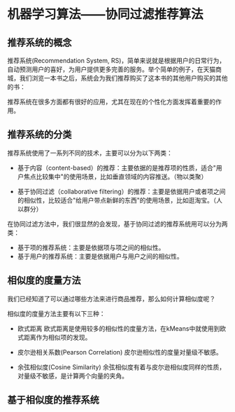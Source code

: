 # 机器学习算法——协同过滤推荐算法

## 推荐系统的概念
推荐系统(Recommendation System, RS)，简单来说就是根据用户的日常行为，自动预测用户的喜好，为用户提供更多完善的服务。举个简单的例子，在天猫商城，我们浏览一本书之后，系统会为我们推荐购买了这本书的其他用户购买的其他的书：

推荐系统在很多方面都有很好的应用，尤其在现在的个性化方面发挥着重要的作用。

## 推荐系统的分类

推荐系统使用了一系列不同的技术，主要可以分为以下两类：

* 基于内容（content-based）的推荐：主要依据的是推荐项的性质，适合"用户焦点比较集中"的使用场景，比如垂直领域的内容推送。（物以类聚）

* 基于协同过滤（collaborative filtering）的推荐：主要是依据用户或者项之间的相似性，比较适合"给用户带点新鲜的东西"的使用场景，比如逛淘宝。（人以群分）

在协同过滤方法中，我们很显然的会发现，基于协同过滤的推荐系统用可以分为两类：

* 基于项的推荐系统：主要是依据项与项之间的相似性。
* 基于用户的推荐系统：主要是依据用户与用户之间的相似性。

## 相似度的度量方法

我们已经知道了可以通过哪些方法来进行商品推荐，那么如何计算相似度呢？

相似度的度量方法主要有以下三种：

* 欧式距离
	欧式距离是使用较多的相似性的度量方法，在kMeans中就使用到欧式距离作为相似项的发现。

* 皮尔逊相关系数(Pearson Correlation)
	皮尔逊相似性的度量对量级不敏感。

* 余弦相似度(Cosine Similarity)
	余弦相似度有着与皮尔逊相似度同样的性质，对量级不敏感，是计算两个向量的夹角。

## 基于相似度的推荐系统

